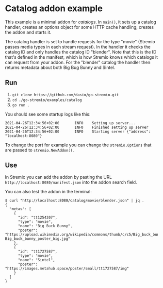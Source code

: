 # Catalog addon example

This example is a minimal addon for *catalogs*. In `main()`, it sets up a catalog handler, creates an options object for some HTTP cache handling, creates the addon and starts it.

The catalog handler is set to handle requests for the type "movie" (Stremio passes media types in each stream request). In the handler it checks the catalog ID and only handles the catalog ID "blender". Note that this is the ID that's defined in the manifest, which is how Stremio knows which catalogs it can request from your addon. For the "blender" catalog the handler then returns metadata about both Big Bug Bunny and Sintel.

## Run

1. `git clone https://github.com/dasio/go-stremio.git`
2. `cd ./go-stremio/examples/catalog`
3. `go run .`

You should see some startup logs like this:

```text
2021-04-26T12:34:56+02:00       INFO    Setting up server...
2021-04-26T12:34:56+02:00       INFO    Finished setting up server
2021-04-26T12:34:56+02:00       INFO    Starting server {"address": "localhost:8080"}
```

To change the port for example you can change the `stremio.Options` that are passed to `stremio.NewAddon()`.

## Use

In Stremio you can add the addon by pasting the URL `http://localhost:8080/manifest.json` into the addon search field.

You can also test the addon in the terminal:

```text
$ curl "http://localhost:8080/catalog/movie/blender.json" | jq .
{
  "metas": [
    {
      "id": "tt1254207",
      "type": "movie",
      "name": "Big Buck Bunny",
      "poster": "https://upload.wikimedia.org/wikipedia/commons/thumb/c/c5/Big_buck_bunny_poster_big.jpg/339px-Big_buck_bunny_poster_big.jpg"
    },
    {
      "id": "tt1727587",
      "type": "movie",
      "name": "Sintel",
      "poster": "https://images.metahub.space/poster/small/tt1727587/img"
    }
  ]
}
```
